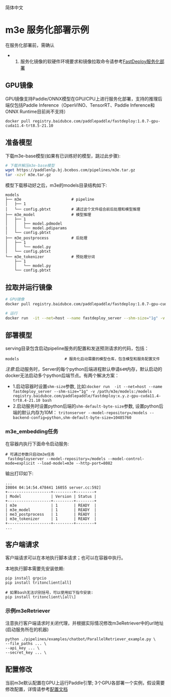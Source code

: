 简体中文

# m3e 服务化部署示例

在服务化部署前，需确认

- 1. 服务化镜像的软硬件环境要求和镜像拉取命令请参考[FastDeploy服务化部署](https://github.com/PaddlePaddle/FastDeploy/tree/develop/serving)
## GPU镜像
GPU镜像支持Paddle/ONNX模型在GPU/CPU上进行服务化部署，支持的推理后端仅包括Paddle Inference（OpenVINO、TensorRT、Paddle Inference和ONNX Runtime目前尚不支持）
```
docker pull registry.baidubce.com/paddlepaddle/fastdeploy:1.0.7-gpu-cuda11.4-trt8.5-21.10
```

## 准备模型

下载m3e-base模型(如果有已训练好的模型，跳过此步骤):
```bash
# 下载并解压m3e-base模型
wget https://paddlenlp.bj.bcebos.com/pipelines/m3e.tar.gz
tar -xzvf m3e.tar.gz
```

模型下载移动好之后，m3e的models目录结构如下:
```
models
├── m3e                      # pipeline
│   ├── 1
│   └── config.pbtxt         # 通过这个文件组合前后处理和模型推理
├── m3e_model                # 模型推理
│   ├── 1
│   │   ├── model.pdmodel
|   │   └── model.pdiparams
│   └── config.pbtxt
├── m3e_postprocess          # 后处理
│   ├── 1
│   │   └── model.py
│   └── config.pbtxt
└── m3e_tokenizer            # 预处理分词
    ├── 1
    │   └── model.py
    └── config.pbtxt
```

## 拉取并运行镜像
```bash
# GPU镜像
docker pull registry.baidubce.com/paddlepaddle/fastdeploy:1.0.7-gpu-cuda11.4-trt8.5-21.10

# 运行
docker run  -it --net=host --name fastdeploy_server --shm-size="1g" -v /path/m3e/models:/models registry.baidubce.com/paddlepaddle/fastdeploy:1.0.7-gpu-cuda11.4-trt8.5-21.10 bash
```

## 部署模型
serving目录包含启动pipeline服务的配置和发送预测请求的代码，包括：

```
models                    # 服务化启动需要的模型仓库，包含模型和服务配置文件
```

*注意*:启动服务时，Server的每个python后端进程默认申请`64M`内存，默认启动的docker无法启动多个python后端节点。有两个解决方案：
- 1.启动容器时设置`shm-size`参数, 比如:`docker run  -it --net=host --name fastdeploy_server --shm-size="1g" -v /path/m3e/models:/models registry.baidubce.com/paddlepaddle/fastdeploy:x.y.z-gpu-cuda11.4-trt8.4-21.10 bash`
- 2.启动服务时设置python后端的`shm-default-byte-size`参数, 设置python后端的默认内存为10M： `tritonserver --model-repository=/models --backend-config=python,shm-default-byte-size=10485760`

### m3e_embedding任务
在容器内执行下面命令启动服务:
```
# 可通过参数只启动m3e任务
 fastdeployserver --model-repository=/models --model-control-mode=explicit --load-model=m3e --http-port=8082
```
输出打印如下:
```
...
I0804 04:14:54.478441 16055 server.cc:592]
+-------------------+---------+--------+
| Model             | Version | Status |
+-------------------+---------+--------+
| m3e               | 1       | READY  |
| m3e_model         | 1       | READY  |
| me3_postprocess   | 1       | READY  |
| m3e_tokenizer     | 1       | READY  |
+-------------------+---------+--------+
...

```
## 客户端请求
客户端请求可以在本地执行脚本请求；也可以在容器中执行。

本地执行脚本需要先安装依赖:
```
pip install grpcio
pip install tritonclient[all]

# 如果bash无法识别括号，可以使用如下指令安装:
pip install tritonclient\[all\]
```

### 示例m3eRetriever
注意执行客户端请求时关闭代理，并根据实际情况修改m3eRetriever中的url地址(启动服务所在的机器)
```
python ./pipelines/examples/chatbot/ParallelRetriever_example.py \
--file_paths ... \
--api_key ... \
--secret_key ... \
```

## 配置修改

当前m3e默认配置在GPU上运行Paddle引擎; 3个GPU各部署一个实例，假设需要修改配置，详情请参考[配置文档](https://github.com/PaddlePaddle/FastDeploy/blob/develop/serving/docs/zh_CN/model_configuration.md#cpugpu%E5%92%8C%E5%AE%9E%E4%BE%8B%E4%B8%AA%E6%95%B0%E9%85%8D%E7%BD%AE)
